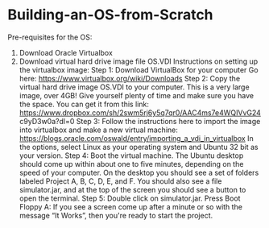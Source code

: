 # Building-an-OS-from-Scratch
Pre-requisites for the OS:
1. Download Oracle Virtualbox
2. Download virtual hard drive image file OS.VDI
Instructions on setting up the virtualbox image:
Step 1: Download VirtualBox for your computer
Go here:
https://www.virtualbox.org/wiki/Downloads
Step 2: Copy the virtual hard drive image OS.VDI to your
computer. This is a very large image, over 4GB! Give yourself
plenty of time and make sure you have the space. You can get it
from this link:
https://www.dropbox.com/sh/2swm5rj6y5q7qr0/AAC4ms7e4WQIVvG24
c9yD3w0a?dl=0
Step 3: Follow the instructions here to import the image into
virtualbox and make a new virtual machine:
https://blogs.oracle.com/oswald/entry/importing_a_vdi_in_virtualbox
In the options, select Linux as your operating system and Ubuntu 32
bit as your version.
Step 4:
Boot the virtual machine. The Ubuntu desktop should come up
within about one to five minutes, depending on the speed of your
computer.
On the desktop you should see a set of folders labeled Project A, B,
C, D, E, and F. You should also see a file simulator.jar, and at the
top of the screen you should see a button to open the terminal.
Step 5:
Double click on simulator.jar. Press Boot Floppy A: If you see a
screen come up after a minute or so with the message “It Works”,
then you're ready to start the project.
